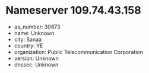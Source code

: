 # Nameserver 109.74.43.158

* as_number: 30873
* name: Unknown
* city: Sanaa
* country: YE
* organization: Public Telecommunication Corporation
* version: Unknown
* dnssec: Unknown
